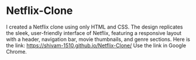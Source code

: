 # Netflix-Clone
I created a Netflix clone using only HTML and CSS. The design replicates the sleek, user-friendly interface of Netflix, featuring a responsive layout with a header, navigation bar, movie thumbnails, and genre sections.
Here is the link: https://shivam-1510.github.io/Netflix-Clone/
Use the link in Google Chrome.
